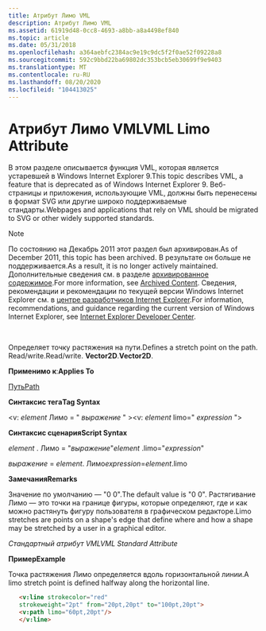 ```yaml
---
title: Атрибут Лимо VML
description: Атрибут Лимо VML
ms.assetid: 61919d48-0cc8-4693-a8bb-a8a4498ef840
ms.topic: article
ms.date: 05/31/2018
ms.openlocfilehash: a364aebfc2384ac9e19c9dc5f2f0ae52f09228a8
ms.sourcegitcommit: 592c9bbd22ba69802dc353bcb5eb30699f9e9403
ms.translationtype: MT
ms.contentlocale: ru-RU
ms.lasthandoff: 08/20/2020
ms.locfileid: "104413025"
---
```

# <a name="vml-limo-attribute"></a><span data-ttu-id="8cc5e-103">Атрибут Лимо VML</span><span class="sxs-lookup"><span data-stu-id="8cc5e-103">VML Limo Attribute</span></span>

<span data-ttu-id="8cc5e-104">В этом разделе описывается функция VML, которая является устаревшей в Windows Internet Explorer 9.</span><span class="sxs-lookup"><span data-stu-id="8cc5e-104">This topic describes VML, a feature that is deprecated as of Windows Internet Explorer 9.</span></span> <span data-ttu-id="8cc5e-105">Веб-страницы и приложения, использующие VML, должны быть перенесены в формат SVG или другие широко поддерживаемые стандарты.</span><span class="sxs-lookup"><span data-stu-id="8cc5e-105">Webpages and applications that rely on VML should be migrated to SVG or other widely supported standards.</span></span>

> [!Note]  
> <span data-ttu-id="8cc5e-106">По состоянию на Декабрь 2011 этот раздел был архивирован.</span><span class="sxs-lookup"><span data-stu-id="8cc5e-106">As of December 2011, this topic has been archived.</span></span> <span data-ttu-id="8cc5e-107">В результате он больше не поддерживается.</span><span class="sxs-lookup"><span data-stu-id="8cc5e-107">As a result, it is no longer actively maintained.</span></span> <span data-ttu-id="8cc5e-108">Дополнительные сведения см. в разделе [архивированное содержимое](/previous-versions/windows/internet-explorer/ie-developer/).</span><span class="sxs-lookup"><span data-stu-id="8cc5e-108">For more information, see [Archived Content](/previous-versions/windows/internet-explorer/ie-developer/).</span></span> <span data-ttu-id="8cc5e-109">Сведения, рекомендации и рекомендации по текущей версии Windows Internet Explorer см. в [центре разработчиков Internet Explorer](https://msdn.microsoft.com/ie/).</span><span class="sxs-lookup"><span data-stu-id="8cc5e-109">For information, recommendations, and guidance regarding the current version of Windows Internet Explorer, see [Internet Explorer Developer Center](https://msdn.microsoft.com/ie/).</span></span>

 

<span data-ttu-id="8cc5e-110">Определяет точку растяжения на пути.</span><span class="sxs-lookup"><span data-stu-id="8cc5e-110">Defines a stretch point on the path.</span></span> <span data-ttu-id="8cc5e-111">Read/write.</span><span class="sxs-lookup"><span data-stu-id="8cc5e-111">Read/write.</span></span> <span data-ttu-id="8cc5e-112">**Vector2D**.</span><span class="sxs-lookup"><span data-stu-id="8cc5e-112">**Vector2D**.</span></span>

<span data-ttu-id="8cc5e-113">**Применимо к**:</span><span class="sxs-lookup"><span data-stu-id="8cc5e-113">**Applies To**</span></span>

[<span data-ttu-id="8cc5e-114">Путь</span><span class="sxs-lookup"><span data-stu-id="8cc5e-114">Path</span></span>](msdn-online-vml-path-element.md)

<span data-ttu-id="8cc5e-115">**Синтаксис тега**</span><span class="sxs-lookup"><span data-stu-id="8cc5e-115">**Tag Syntax**</span></span>

<span data-ttu-id="8cc5e-116"><v: *element* Лимо = " *выражение* " ></span><span class="sxs-lookup"><span data-stu-id="8cc5e-116"><v: *element* limo=" *expression* "></span></span>

<span data-ttu-id="8cc5e-117">**Синтаксис сценария**</span><span class="sxs-lookup"><span data-stu-id="8cc5e-117">**Script Syntax**</span></span>

<span data-ttu-id="8cc5e-118">*element* . Лимо = "*выражение*"</span><span class="sxs-lookup"><span data-stu-id="8cc5e-118">*element* .limo="*expression*"</span></span>

<span data-ttu-id="8cc5e-119">*выражение* = *element*. Лимо</span><span class="sxs-lookup"><span data-stu-id="8cc5e-119">*expression*=*element*.limo</span></span>

<span data-ttu-id="8cc5e-120">**Замечания**</span><span class="sxs-lookup"><span data-stu-id="8cc5e-120">**Remarks**</span></span>

<span data-ttu-id="8cc5e-121">Значение по умолчанию — "0 0".</span><span class="sxs-lookup"><span data-stu-id="8cc5e-121">The default value is "0 0".</span></span> <span data-ttu-id="8cc5e-122">Растягивание Лимо — это точки на границе фигуры, которые определяют, где и как можно растянуть фигуру пользователя в графическом редакторе.</span><span class="sxs-lookup"><span data-stu-id="8cc5e-122">Limo stretches are points on a shape's edge that define where and how a shape may be stretched by a user in a graphical editor.</span></span>

<span data-ttu-id="8cc5e-123">*Стандартный атрибут VML*</span><span class="sxs-lookup"><span data-stu-id="8cc5e-123">*VML Standard Attribute*</span></span>

<span data-ttu-id="8cc5e-124">**Пример**</span><span class="sxs-lookup"><span data-stu-id="8cc5e-124">**Example**</span></span>

<span data-ttu-id="8cc5e-125">Точка растяжения Лимо определяется вдоль горизонтальной линии.</span><span class="sxs-lookup"><span data-stu-id="8cc5e-125">A limo stretch point is defined halfway along the horizontal line.</span></span>


```HTML
   <v:line strokecolor="red"
   strokeweight="2pt" from="20pt,20pt" to="100pt,20pt">
   <v:path limo="60pt,20pt"/>
   </v:line>
```



 

 